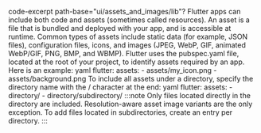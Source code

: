 code-excerpt path-base="ui/assets_and_images/lib"?
Flutter apps can include both code and assets
(sometimes called resources). An asset is a file
that is bundled and deployed with your app,
and is accessible at runtime. Common types of assets include
static data (for example, JSON files),
configuration files, icons, and images
(JPEG, WebP, GIF, animated WebP/GIF, PNG, BMP, and WBMP).
Flutter uses the pubspec.yaml file,
located at the root of your project,
to identify assets required by an app.
Here is an example:
yaml
flutter:
  assets:
    - assets/my_icon.png
    - assets/background.png
To include all assets under a directory,
specify the directory name with the / character at the end:
yaml
flutter:
  assets:
    - directory/
    - directory/subdirectory/
:::note
Only files located directly in the directory are included.
Resolution-aware asset image variants are the only exception.
To add files located in subdirectories, create an entry per directory.
:::
